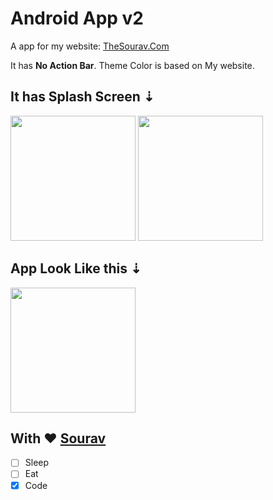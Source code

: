 # Android App v2

A app for my website: [TheSourav.Com](http://thesourav.com)

It has **No Action Bar**. Theme Color is based on My website.

## It has Splash Screen ⇣
<img src="https://github.com/souravm77/images/blob/master/myappv2%20(1).jpg" width="200">  <img src="https://github.com/souravm77/images/blob/master/myappv2%20(2).jpg" width="200">
## App Look Like this ⇣
<img src="https://github.com/souravm77/images/blob/master/myappv2%20(3).jpg" width="200">

## With ❤️ [Sourav](http://thesourav.com)

- [ ] Sleep
- [ ] Eat
- [x] Code
